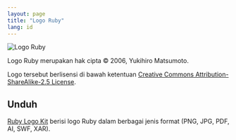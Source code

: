 ```yaml
---
layout: page
title: "Logo Ruby"
lang: id
---
```


![Logo Ruby][logo]

Logo Ruby merupakan hak cipta &copy; 2006, Yukihiro Matsumoto.

Logo tersebut berlisensi di bawah ketentuan
[Creative Commons Attribution-ShareAlike-2.5 License][cc-by-sa].


## Unduh

[Ruby Logo Kit][logo-kit] berisi logo Ruby dalam berbagai jenis format
(PNG, JPG, PDF, AI, SWF, XAR).


[logo]: /images/header-ruby-logo.png
[logo-kit]: https://cache.ruby-lang.org/pub/misc/logo/ruby-logo-kit.zip
[cc-by-sa]: http://creativecommons.org/licenses/by-sa/2.5/
